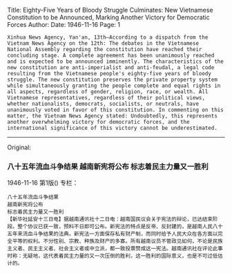Title: Eighty-Five Years of Bloody Struggle Culminates: New Vietnamese Constitution to be Announced, Marking Another Victory for Democratic Forces
Author:
Date: 1946-11-16
Page: 1

    Xinhua News Agency, Yan'an, 13th—According to a dispatch from the Vietnam News Agency on the 12th: The debates in the Vietnamese National Assembly regarding the constitution have reached their concluding stage. A complete agreement has been unanimously reached and is expected to be announced imminently. The characteristics of the new constitution are anti-imperialist and anti-feudal, a legal code resulting from the Vietnamese people's eighty-five years of bloody struggle. The new constitution preserves the private property system while simultaneously granting the people complete and equal rights in all aspects, regardless of gender, religion, race, or wealth. All Vietnamese representatives, regardless of their political views, whether nationalists, democrats, socialists, or neutrals, have unanimously voted in favor of this constitution. In commenting on this matter, the Vietnam News Agency stated: Undoubtedly, this represents another overwhelming victory for democratic forces, and the international significance of this victory cannot be underestimated.



<hr /> 

Original: 


### 八十五年流血斗争结果  越南新宪将公布  标志着民主力量又一胜利

1946-11-16
第1版()
专栏：

    八十五年流血斗争结果
    越南新宪将公布
    标志着民主力量又一胜利
    【新华社延安十三日电】据越南通讯社十二日电：越南国民议会关于宪法的辩论，已达结束阶段。整个协议已获一致，预料不日即可公布。新宪法的特点是反帝、反封建的，是越南人民八十五年来流血斗争结果的法典。新宪法一方面保存私有财产制，而同时给予人民大众在各方面以完全平等的权利。不分性别、宗教、种族及财产的多寡。所有越南议员不管政见如何，不论是民族主义者、民主主义者、社会主义者或中立派，都一致投票赞成这一宪法。越南通讯社在评论此事时称：无疑地，这代表着民主力量的又一次压倒的胜利，这一胜利的国际意义，也是不可过低估计的。
